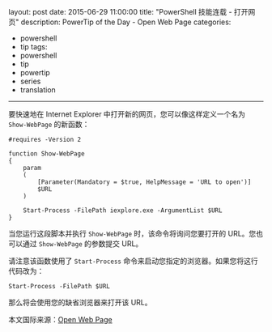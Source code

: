 ﻿layout: post
date: 2015-06-29 11:00:00
title: "PowerShell 技能连载 - 打开网页"
description: PowerTip of the Day - Open Web Page
categories:
- powershell
- tip
tags:
- powershell
- tip
- powertip
- series
- translation
---
要快速地在 Internet Explorer 中打开新的网页，您可以像这样定义一个名为 `Show-WebPage` 的新函数：

    #requires -Version 2
    
    function Show-WebPage
    {
        param
        (
            [Parameter(Mandatory = $true, HelpMessage = 'URL to open')]
            $URL
        )
    
        Start-Process -FilePath iexplore.exe -ArgumentList $URL
    }

当您运行这段脚本并执行 `Show-WebPage` 时，该命令将询问您要打开的 URL。您也可以通过 `Show-WebPage` 的参数提交 URL。

请注意该函数使用了 `Start-Process` 命令来启动您指定的浏览器。如果您将这行代码改为：

    Start-Process -FilePath $URL

那么将会使用您的缺省浏览器来打开该 URL。

<!--more-->
本文国际来源：[Open Web Page](http://community.idera.com/powershell/powertips/b/tips/posts/open-web-page)
